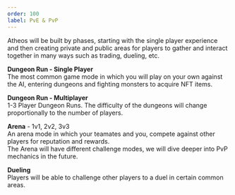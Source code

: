 ```yaml
---
order: 100
label: PvE & PvP
---
```


Atheos will be built by phases, starting with the single player experience and then creating private and public areas for players to gather and interact together in many ways such as trading, dueling, etc.

**Dungeon Run - Single Player**  
The most common game mode in which you will play on your own against the AI, entering dungeons and fighting monsters to acquire NFT items.

**Dungeon Run - Multiplayer**   
1-3 Player Dungeon Runs. The difficulty of the dungeons will change proportionally to the number of players.

**Arena** - 1v1, 2v2, 3v3  
An arena mode in which your teamates and you, compete against other players for reputation and rewards.  
The Arena will have different challenge modes, we will dive deeper into PvP mechanics in the future.

**Dueling**   
Players will be able to challenge other players to a duel in certain common areas.
